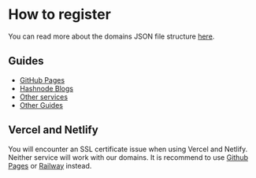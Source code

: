 # How to register
You can read more about the domains JSON file structure [here](/domain_structure).

## Guides
- [GitHub Pages](/github_pages)
- [Hashnode Blogs](/hashnode)
- [Other services](/other)
- [Other Guides](/guides)

## Vercel and Netlify
You will encounter an SSL certificate issue when using Vercel and Netlify. Neither service will work with our domains. It is recommend to use [Github Pages](https://pages.github.com) or [Railway](https://railway.app) instead.
